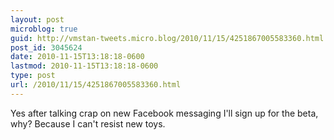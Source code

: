 ```yaml
---
layout: post
microblog: true
guid: http://vmstan-tweets.micro.blog/2010/11/15/4251867005583360.html
post_id: 3045624
date: 2010-11-15T13:18:18-0600
lastmod: 2010-11-15T13:18:18-0600
type: post
url: /2010/11/15/4251867005583360.html
---
```

Yes after talking crap on new Facebook messaging I'll sign up for the beta, why? Because I can't resist new toys.
